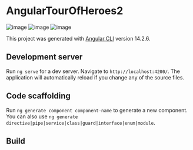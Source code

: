 # AngularTourOfHeroes2

![image](https://user-images.githubusercontent.com/73798412/197627775-c07b8d8f-da22-4f4e-91b1-5f617943afcd.png)
![image](https://user-images.githubusercontent.com/73798412/197627803-defcef20-b0cc-4f13-a1c4-d2242de6d7c2.png)
![image](https://user-images.githubusercontent.com/73798412/197627846-e84f28e9-6cbe-4a80-be6b-9ba168202ee0.png)


This project was generated with [Angular CLI](https://github.com/angular/angular-cli) version 14.2.6.

## Development server

Run `ng serve` for a dev server. Navigate to `http://localhost:4200/`. The application will automatically reload if you change any of the source files.

## Code scaffolding

Run `ng generate component component-name` to generate a new component. You can also use `ng generate directive|pipe|service|class|guard|interface|enum|module`.

## Build

